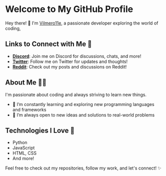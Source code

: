 # Welcome to My GitHub Profile

Hey there! 👋 I'm [Vilmero11e](https://github.com/vilmero11e), a passionate developer exploring the world of coding,

## Links to Connect with Me 🔗

- **[Discord](https://vilmero11e.github.io/discord)**: Join me on Discord for discussions, chats, and more!
- **[Twitter](https://vilmero11e.github.io/twitter)**: Follow me on Twitter for updates and thoughts!
- **[Reddit](https://vilmero11e.github.io/reddit)**: Check out my posts and discussions on Reddit!

## About Me 🧑‍💻

I'm passionate about coding and always striving to learn new things.

- 🌱 I’m constantly learning and exploring new programming languages and frameworks
- 🤔 I’m always open to new ideas and solutions to real-world problems

## Technologies I Love 🚀

- Python
- JavaScript
- HTML, CSS
- And more!

Feel free to check out my repositories, follow my work, and let's connect! ✨
